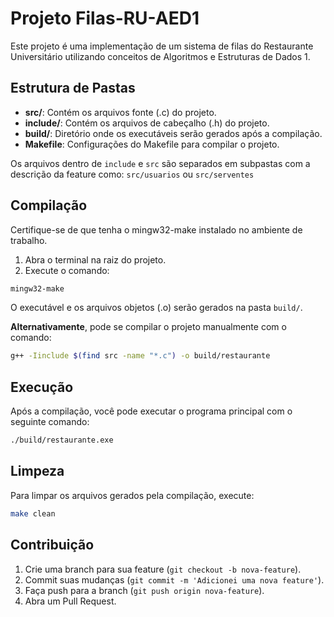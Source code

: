 # Projeto Filas-RU-AED1

Este projeto é uma implementação de um sistema de filas do Restaurante Universitário utilizando conceitos de Algoritmos e Estruturas de Dados 1.

## Estrutura de Pastas

- **src/**: Contém os arquivos fonte (.c) do projeto.
- **include/**: Contém os arquivos de cabeçalho (.h) do projeto.
- **build/**: Diretório onde os executáveis serão gerados após a compilação.
- **Makefile**: Configurações do Makefile para compilar o projeto.

Os arquivos dentro de `include` e `src` são separados em subpastas com a descrição da feature como:
`src/usuarios` ou `src/serventes`
 
## Compilação

Certifique-se de que tenha o mingw32-make instalado no ambiente de trabalho.

1. Abra o terminal na raiz do projeto.
2. Execute o comando:
  ```sh
  mingw32-make
  ```

O executável e os arquivos objetos (.o) serão gerados na pasta `build/`. 

**Alternativamente**, pode se compilar o projeto manualmente com o comando:
  ```bash
  g++ -Iinclude $(find src -name "*.c") -o build/restaurante
  ```

## Execução

Após a compilação, você pode executar o programa principal com o seguinte comando:

```sh
./build/restaurante.exe
```

## Limpeza

Para limpar os arquivos gerados pela compilação, execute:

```sh
make clean
```

## Contribuição

1. Crie uma branch para sua feature (`git checkout -b nova-feature`).
2. Commit suas mudanças (`git commit -m 'Adicionei uma nova feature'`).
3. Faça push para a branch (`git push origin nova-feature`).
4. Abra um Pull Request.

